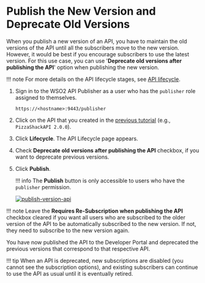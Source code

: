 # Publish the New Version and Deprecate Old Versions

When you publish a new version of an API, you have to maintain the old versions of the API until all the subscribers move to the new version. However, it would be best if you encourage subscribers to use the latest version. For this use case, you can use '**Deprecate old versions after publishing the API**' option when publishing the new version.

!!! note
    For more details on the API lifecycle stages, see [API lifecycle]({{base_path}}/manage-apis/design/lifecycle-management/api-lifecycle/).


1.  Sign in to the WSO2 API Publisher as a user who has the `publisher` role assigned to themselves.

     `https://<hostname>:9443/publisher`

2.  Click on the API that you created in the [previous tutorial]({{base_path}}/manage-apis/design/api-versioning/create-a-new-api-version/) (e.g., `PizzaShackAPI 2.0.0`).

3.  Click **Lifecycle**. The API Lifecycle page appears.

4.  Check **Deprecate old versions after publishing the API** checkbox, if you want to deprecate previous versions. 

5. Click **Publish**.

    !!! info
        The **Publish** button is only accessible to users who have the `publisher` permission.

     [![publish-version-api]({{base_path}}/assets/img/learn/publish-version-api.png)]({{base_path}}/assets/img/learn/publish-version-api.png)
        
!!! note
    Leave the **Requires Re-Subscription when publishing the API** checkbox cleared if you want all users who are subscribed to the older version of the API to be automatically subscribed to the new version. If not, they need to subscribe to the new version again.

You have now published the API to the Developer Portal and deprecated the previous versions that correspond to that respective API.

!!! tip
    When an API is deprecated, new subscriptions are disabled (you cannot see the subscription options), and existing subscribers can continue to use the API as usual until it is eventually retired.

